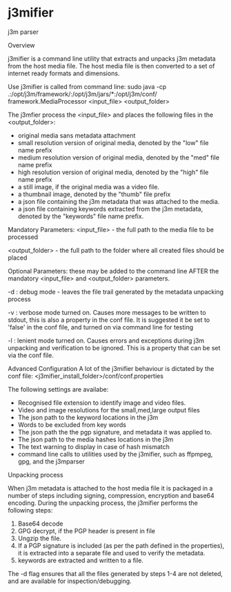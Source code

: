# j3mifier
j3m parser

Overview

j3mifier is a command line utility that extracts and unpacks j3m metadata from the host media file. The host media file is then converted to a set of internet ready formats and dimensions.

Use
j3mifier is called from command line:
sudo java -cp .:/opt/j3m/framework/:/opt/j3m/jars/*:/opt/j3m/conf/ framework.MediaProcessor <input_file> <output_folder>

The j3mfier process the <input_file> and places the following files in the <output_folder>:

- original media sans metadata attachment
- small resolution version of original media, denoted by the "low" file name prefix
- medium resolution version of original media, denoted by the "med" file name prefix
- high resolution version of original media, denoted by the "high" file name prefix
- a still image, if the original media was a video file.
- a thumbnail image, denoted by the "thumb" file prefix
- a json file containing the j3m metadata that was attached to the  media.
- a json file containing keywords extracted from the j3m metadata, denoted by the "keywords" file name prefix.

Mandatory Parameters:
<input_file> - the full path to the media file to be processed

<output_folder> - the full path to the folder where all created files should be placed

Optional Parameters:
these may be added to the command line AFTER the mandatory <input_file> and <output_folder> parameters.

-d : debug mode - leaves the file trail generated by the metadata unpacking process

-v : verbose mode turned on. Causes more messages to be written to stdout, this is also a property in the conf file. It is suggested it be set to 'false' in the conf file, and turned on via command line for  testing

-l : lenient mode turned on. Causes errors and exceptions during j3m unpacking and verification to be ignored. This is a property that can be set via the conf file.

Advanced Configuration
A lot of the j3mifier behaviour is dictated by the conf file:  <j3mifier_install_folder>/conf/conf.properties

The following settings are availabe:
- Recognised file extension to identify image and video files.
- Video and image resolutions for the small,med,large output files 
- The json path to the keyword locations in the j3m
- Words to be excluded from key words
- The json path the the pgp signature, and metadata it was applied to.
- The json path to the media hashes locations in the j3m
- The text warning to display in case of hash mismatch
- command line calls to utilities used by the j3mifier, such as ffpmpeg, gpg, and the j3mparser

Unpacking process

When j3m metadata is attached to the host media file it is packaged  in a number of steps including signing, compression, encryption and base64 encoding. During the unpacking process, the j3mifier performs the following steps:
1. Base64 decode
2. GPG decrypt, if the PGP header is present in file
3. Ungzip the file.
4. If a PGP signature is included (as per the path defined in the  properties), it is extracted into a separate file and used to verify the metadata.
5. keywords are extracted and written to a file.

The -d flag ensures that all the files generated by steps 1-4 are not deleted, and are available for inspection/debugging.
